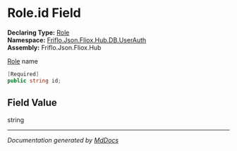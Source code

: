 ﻿<!--  
  <auto-generated>   
    The contents of this file were generated by a tool.  
    Changes to this file may be list if the file is regenerated  
  </auto-generated>   
-->

# Role.id Field

**Declaring Type:** [Role](../index.md)  
**Namespace:** [Friflo.Json.Fliox.Hub.DB.UserAuth](../../index.md)  
**Assembly:** Friflo.Json.Fliox.Hub

[Role](../index.md) name

```csharp
[Required]
public string id;
```

## Field Value

string

___

*Documentation generated by [MdDocs](https://github.com/ap0llo/mddocs)*
